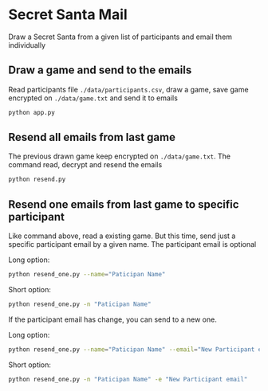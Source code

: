 # Secret Santa Mail

Draw a Secret Santa from a given list of participants and email them individually

## Draw a game and send to the emails
Read participants file `./data/participants.csv`, draw a game, save game encrypted on `./data/game.txt` and send it to emails
```bash
python app.py
```

## Resend all emails from last game
The previous drawn game keep encrypted on `./data/game.txt`. The command read, decrypt and resend the emails
```bash
python resend.py
```

## Resend one emails from last game to specific participant
Like command above, read a existing game. But this time, send just a specific participant email by a given name.
The participant email is optional

Long option:
```bash
python resend_one.py --name="Paticipan Name"
```
Short option:
```bash
python resend_one.py -n "Paticipan Name"
```

If the participant email has change, you can send to a new one.

Long option:
```bash
python resend_one.py --name="Paticipan Name" --email="New Participant email"
```
Short option:
```bash
python resend_one.py -n "Paticipan Name" -e "New Participant email"
```
